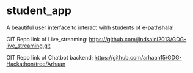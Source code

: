 # student_app
A beautiful  user interface to interact wihh students of e-pathshala! 

GIT Repo link of Live_streaming:
https://github.com/jindsaini2013/GDG-live_streaming.git

GIT Repo link of Chatbot backend;
https://github.com/arhaan15/GDG-Hackathon/tree/Arhaan
